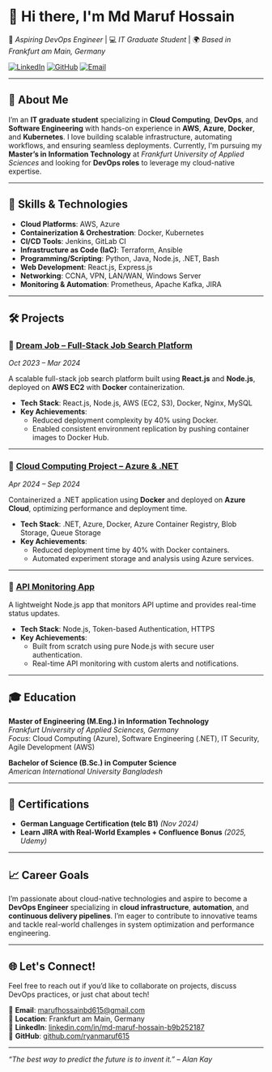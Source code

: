# 👋 Hi there, I'm **Md Maruf Hossain** 

🎯 *Aspiring DevOps Engineer* | 💻 *IT Graduate Student* | 🌍 *Based in Frankfurt am Main, Germany*

[![LinkedIn](https://img.shields.io/badge/LinkedIn-blue?style=flat&logo=linkedin)](https://linkedin.com/in/md-maruf-hossain-b9b252187)
[![GitHub](https://img.shields.io/badge/GitHub-181717?style=flat&logo=github)](https://github.com/ryanmaruf615)
[![Email](https://img.shields.io/badge/Email-marufhossainbd615@gmail.com-red?style=flat&logo=gmail)](mailto:marufhossainbd615@gmail.com)

---

## 🌟 About Me

I’m an **IT graduate student** specializing in **Cloud Computing**, **DevOps**, and **Software Engineering** with hands-on experience in **AWS**, **Azure**, **Docker**, and **Kubernetes**. I love building scalable infrastructure, automating workflows, and ensuring seamless deployments. Currently, I'm pursuing my **Master’s in Information Technology** at *Frankfurt University of Applied Sciences* and looking for **DevOps roles** to leverage my cloud-native expertise.

---

## 🚀 Skills & Technologies

- **Cloud Platforms**: AWS, Azure  
- **Containerization & Orchestration**: Docker, Kubernetes  
- **CI/CD Tools**: Jenkins, GitLab CI  
- **Infrastructure as Code (IaC)**: Terraform, Ansible  
- **Programming/Scripting**: Python, Java, Node.js, .NET, Bash  
- **Web Development**: React.js, Express.js  
- **Networking**: CCNA, VPN, LAN/WAN, Windows Server  
- **Monitoring & Automation**: Prometheus, Apache Kafka, JIRA  

---

## 🛠️ Projects

### 🔹 [**Dream Job – Full-Stack Job Search Platform**](https://github.com/ryanmaruf615/Dream_Job.git)  
*Oct 2023 – Mar 2024*

A scalable full-stack job search platform built using **React.js** and **Node.js**, deployed on **AWS EC2** with **Docker** containerization.  
- **Tech Stack**: React.js, Node.js, AWS (EC2, S3), Docker, Nginx, MySQL  
- **Key Achievements**:
  - Reduced deployment complexity by 40% using Docker.
  - Enabled consistent environment replication by pushing container images to Docker Hub.

---

### 🔹 [**Cloud Computing Project – Azure & .NET**](https://shorturl.at/Q3Hc9)  
*Apr 2024 – Sep 2024*

Containerized a .NET application using **Docker** and deployed on **Azure Cloud**, optimizing performance and deployment time.  
- **Tech Stack**: .NET, Azure, Docker, Azure Container Registry, Blob Storage, Queue Storage  
- **Key Achievements**:
  - Reduced deployment time by 40% with Docker containers.
  - Automated experiment storage and analysis using Azure services.

---

### 🔹 [**API Monitoring App**](https://github.com/ryanmaruf615/Raw_Node_Js_Monitoring_App)  
A lightweight Node.js app that monitors API uptime and provides real-time status updates.  
- **Tech Stack**: Node.js, Token-based Authentication, HTTPS  
- **Key Achievements**:
  - Built from scratch using pure Node.js with secure user authentication.
  - Real-time API monitoring with custom alerts and notifications.

---

## 🎓 Education

**Master of Engineering (M.Eng.) in Information Technology**  
*Frankfurt University of Applied Sciences, Germany*  
*Focus*: Cloud Computing (Azure), Software Engineering (.NET), IT Security, Agile Development (AWS)  

**Bachelor of Science (B.Sc.) in Computer Science**  
*American International University Bangladesh*  

---

## 📜 Certifications

- **German Language Certification (telc B1)** *(Nov 2024)*  
- **Learn JIRA with Real-World Examples + Confluence Bonus** *(2025, Udemy)*  

---

## 📈 Career Goals

I’m passionate about cloud-native technologies and aspire to become a **DevOps Engineer** specializing in **cloud infrastructure**, **automation**, and **continuous delivery pipelines**. I’m eager to contribute to innovative teams and tackle real-world challenges in system optimization and performance engineering.

---

## 🌐 Let's Connect!

Feel free to reach out if you’d like to collaborate on projects, discuss DevOps practices, or just chat about tech!  

📧 **Email**: [marufhossainbd615@gmail.com](mailto:marufhossainbd615@gmail.com)  
📍 **Location**: Frankfurt am Main, Germany  
🔗 **LinkedIn**: [linkedin.com/in/md-maruf-hossain-b9b252187](https://linkedin.com/in/md-maruf-hossain-b9b252187)  
🐙 **GitHub**: [github.com/ryanmaruf615](https://github.com/ryanmaruf615)

---

*“The best way to predict the future is to invent it.” – Alan Kay*

